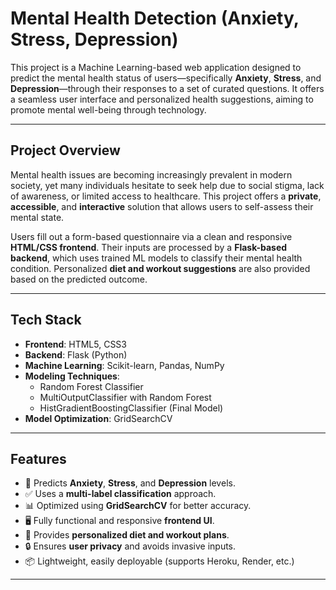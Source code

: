# Mental Health Detection (Anxiety, Stress, Depression)

This project is a Machine Learning-based web application designed to predict the mental health status of users—specifically **Anxiety**, **Stress**, and **Depression**—through their responses to a set of curated questions. It offers a seamless user interface and personalized health suggestions, aiming to promote mental well-being through technology.

---

## Project Overview

Mental health issues are becoming increasingly prevalent in modern society, yet many individuals hesitate to seek help due to social stigma, lack of awareness, or limited access to healthcare. This project offers a **private**, **accessible**, and **interactive** solution that allows users to self-assess their mental state.

Users fill out a form-based questionnaire via a clean and responsive **HTML/CSS frontend**. Their inputs are processed by a **Flask-based backend**, which uses trained ML models to classify their mental health condition. Personalized **diet and workout suggestions** are also provided based on the predicted outcome.

---

## Tech Stack

- **Frontend**: HTML5, CSS3  
- **Backend**: Flask (Python)
- **Machine Learning**: Scikit-learn, Pandas, NumPy
- **Modeling Techniques**:
  - Random Forest Classifier
  - MultiOutputClassifier with Random Forest
  - HistGradientBoostingClassifier (Final Model)
- **Model Optimization**: GridSearchCV

---

## Features

- 💬 Predicts **Anxiety**, **Stress**, and **Depression** levels.
- ✅ Uses a **multi-label classification** approach.
- 📊 Optimized using **GridSearchCV** for better accuracy.
- 🖥️ Fully functional and responsive **frontend UI**.
- 🥗 Provides **personalized diet and workout plans**.
- 🔒 Ensures **user privacy** and avoids invasive inputs.
- 📦 Lightweight, easily deployable (supports Heroku, Render, etc.)

---
